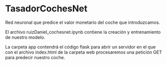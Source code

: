# TasadorCochesNet
Red neuronal que predice el valor monetario del coche que introduzcamos.

El archivo ruizDaniel_cochesnet.ipynb contiene la creación y entrenamiento de nuestro modelo.

La carpeta app contendrá el código flask para abrir un servidor en el que con el archivo index.html de la carpeta web procesaremos una petición GET para predecir nuestro coche. 
